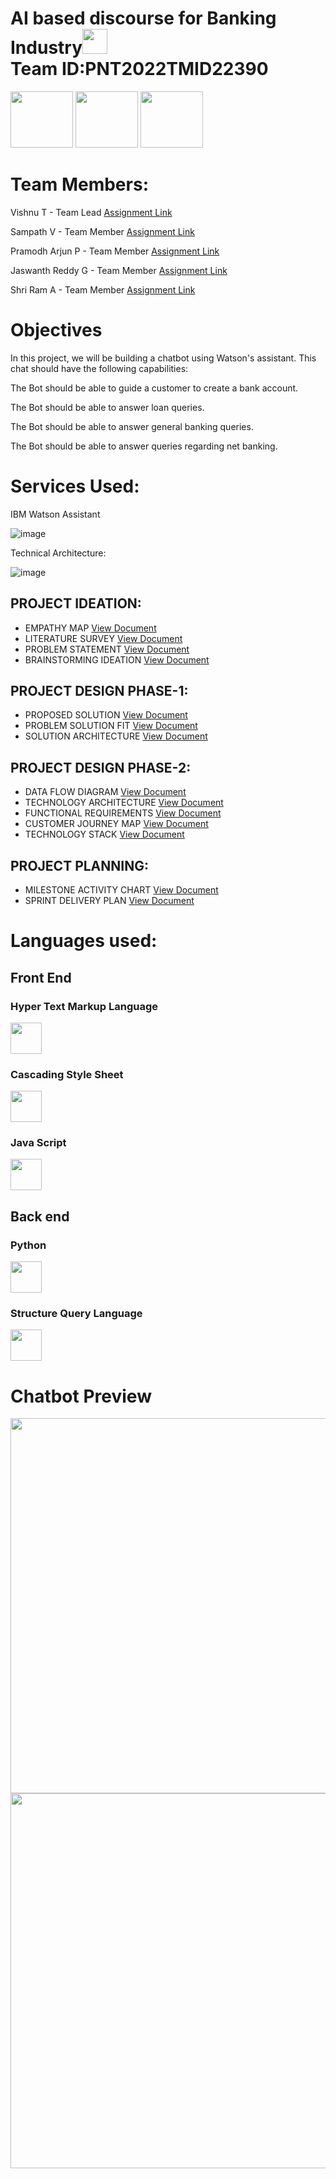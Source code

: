 

#  AI based discourse for Banking Industry<img src="https://media.giphy.com/media/9KNNKJ3u8QjCOatFWe/giphy.gif" width="40px"><br>Team ID:PNT2022TMID22390

<img src="https://tinypic.host/images/2022/11/05/nasscom.png" height="90px" width="100px">    <img src="https://tinypic.host/images/2022/11/05/ict.png" height ="90" width="100px"> <img src="https://media.giphy.com/media/8FlwO2t0cDh7RPyzUP/giphy.gif" height ="90" width="100px">

<h1>Team Members:</h1>

Vishnu T            - Team Lead [Assignment Link]()

Sampath V           - Team Member [Assignment Link]()

Pramodh Arjun P     - Team Member [Assignment Link]()

Jaswanth Reddy G    - Team Member [Assignment Link]()

Shri Ram A          - Team Member [Assignment Link]()

<h1>Objectives</h1>

In this project, we will be building a chatbot using Watson's assistant. This chat should have the following capabilities:


The Bot should be able to guide a customer to create a bank account.

The Bot should be able to answer loan queries.

The Bot should be able to answer general banking queries.

The Bot should be able to answer queries regarding net banking.

<h1>Services Used:</h1>

IBM Watson Assistant

![image](https://user-images.githubusercontent.com/82928294/190864324-21cf79e8-9aa8-48ad-aa34-c55ebcf95286.png)





Technical Architecture:

![image](https://user-images.githubusercontent.com/82928294/190864334-ce0740f3-2dc6-43e7-8265-a8ece9d211e6.png)


## PROJECT IDEATION:

- EMPATHY MAP [View Document]()
- LITERATURE SURVEY [View Document]()
- PROBLEM STATEMENT [View Document]()
- BRAINSTORMING IDEATION [View Document]()

## PROJECT DESIGN PHASE-1:

-  PROPOSED SOLUTION [View Document]()
-  PROBLEM SOLUTION FIT [View Document]()
-  SOLUTION ARCHITECTURE [View Document]()

## PROJECT DESIGN PHASE-2:

-  DATA FLOW DIAGRAM [View Document]()
-  TECHNOLOGY ARCHITECTURE [View Document]()
-  FUNCTIONAL REQUIREMENTS [View Document]()
-  CUSTOMER JOURNEY MAP [View Document]()
-  TECHNOLOGY STACK [View Document]()

## PROJECT PLANNING:

-  MILESTONE ACTIVITY CHART [View Document]()
-  SPRINT DELIVERY PLAN [View Document]()

<h1>Languages used:</h1>

<h2>Front End</h2>
<h3>Hyper Text Markup Language</h3><img src="https://tinypic.host/images/2022/11/02/html.png" width="50px"><h3>Cascading Style Sheet</h3> <img src="https://tinypic.host/images/2022/11/02/css.png" width="50px"><h3>Java Script</h3><img src="https://tinypic.host/images/2022/11/02/java-script.jpg" width="50px">

<h2>Back end</h2>
<h3>Python</h3><img src="https://tinypic.host/images/2022/11/02/flask.png" width="50px"><h3>Structure Query Language</h3><img src="https://tinypic.host/images/2022/11/02/sql.jpg" width="50px">

<h1><strong>Chatbot Preview</strong></h1>

<img src="https://tinypic.host/images/2022/11/04/Screenshot-4.png" height ="600" width="700px">

<img src="https://tinypic.host/images/2022/11/04/Screenshot-5.png" height ="600" width="700px">
 



 
